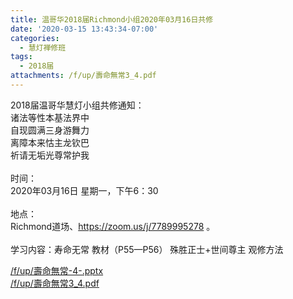 ```yaml
---
title: 温哥华2018届Richmond小组2020年03月16日共修
date: '2020-03-15 13:43:34-07:00'
categories:
  - 慧灯禅修班
tags:
  - 2018届
attachments: /f/up/壽命無常3_4.pdf
---
```

2018届温哥华慧灯小组共修通知：\
诸法等性本基法界中\
自现圆满三身游舞力\
离障本来怙主龙钦巴\
祈请无垢光尊常护我\
\
时间：\
2020年03月16日 星期一，下午6：30\
\
地点：\
Richmond道场、<https://zoom.us/j/7789995278> 。\
\
学习内容：寿命无常 教材（P55—P56） 殊胜正士+世间尊主 观修方法

[/f/up/壽命無常-4-.pptx](https://hdvblob.blob.core.windows.net/hdv/f/up/壽命無常-4-.pptx)   
[/f/up/壽命無常3_4.pdf](https://hdvblob.blob.core.windows.net/hdv/f/up/壽命無常3_4.pdf)